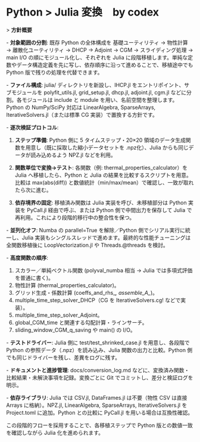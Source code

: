 # Python > Julia 変換　by codex

\> **方針概要**

 \- **対象範囲の分割**: 既存 Python の全体構成を 基礎ユーティリティ → 物性計算 → 離散化ユーティリティ → DHCP → Adjoint → CGM → スライディング処理 → main I/O の順にモジュール化し、それぞれを Julia に段階移植します。単純な定数やデータ構造定義を先に写し、依存順序に沿って進めることで、移植途中でも Python 版で残りの処理を代替できます。

 \- **ファイル構成**: julia/ ディレクトリを新設し、IHCP.jl をエントリポイント、サブモジュールを polyfit_utils.jl, grid_setup.jl, dhcp.jl, adjoint.jl, cgm.jl などに分割。各モジュールは include と module を用い、名前空間を整理します。Python の NumPy/SciPy 対応は LinearAlgebra, SparseArrays, IterativeSolvers.jl（または標準 CG 実装）で置換する方針です。

 \- **逐次検証プロトコル**:

1. **ステップ準備**: Python 側に 5 タイムステップ・20×20 領域のデータ生成関数を用意し（既に採取した縮小データセットを .npz化）、Julia からも同じデータが読み込めるよう NPZ.jl などを利用。

2. **関数単位で変換→テスト**: 各関数（例: thermal_properties_calculator）を Julia へ移植したら、Python と Julia の結果を比較するスクリプトを用意。比較は max(abs(diff)) と数値統計（min/max/mean）で確認し、一致が取れたら次に進む。

3. **依存境界の固定**: 移植済み関数は Julia 実装を呼び、未移植部分は Python 実装を PyCall.jl 経由で呼ぶ、または Python 側で中間出力を保存して Julia で再利用。これにより段階的移行中の整合性を保つ。

 \- **並列化オフ**: Numba の parallel=True を解除／Python 側でシリアル実行に統一し、Julia 実装もシングルスレッドで進めます。最終的な性能チューニングは全関数移植後に LoopVectorization.jl や Threads.@threads を検討。

 \- **高度関数の順序**:

1. スカラー／単純ベクトル関数 (polyval_numba 相当 → Julia では多項式評価を普通に書く)。
2. 物性計算 (thermal_properties_calculator)。
3. グリッド生成・係数計算 (coeffs_and_rhs_*, assemble_A_*)。
4. multiple_time_step_solver_DHCP（CG を IterativeSolvers.cg! などで実装）。
5. multiple_time_step_solver_Adjoint。
6. global_CGM_time と関連する勾配計算・ラインサーチ。
7. sliding_window_CGM_q_saving や main() の I/O。

 \- **テストドライバー**: Julia 側に test/test_shrinked_case.jl を用意し、各段階で Python の参照データ（.npz）を読み込み、Julia 関数の出力と比較。Python 側でも同じドライバーを残し、差異をログに残す。

 \- **ドキュメントと進捗管理**: docs/conversion_log.md などに、変換済み関数・比較結果・未解決事項を記録。変換ごとに Git でコミットし、差分と検証ログを明示。

 \- **依存ライブラリ**: Julia では CSV.jl, DataFrames.jl は不要（物性 CSV は直接 Arrays に格納）。NPZ.jl, LinearAlgebra, SparseArrays, IterativeSolvers.jl を Project.toml に追加。Python との比較に PyCall.jl を用いる場合は互換性確認。



 この段階的フローを採用することで、各移植ステップで Python 版との数値一致を確認しながら Julia 化を進められます。
